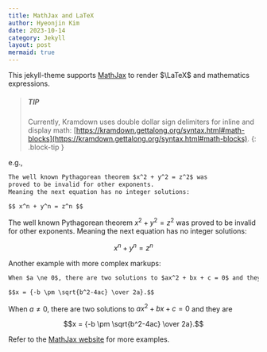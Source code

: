 ```yaml
---
title: MathJax and LaTeX
author: Hyeonjin Kim
date: 2023-10-14
category: Jekyll
layout: post
mermaid: true
---
```


This jekyll-theme supports [MathJax](https://www.mathjax.org/) to render $\LaTeX$
and mathematics expressions.

> ##### TIP
>
> Currently, Kramdown uses double dollar sign delimiters for inline and display math:
> [https://kramdown.gettalong.org/syntax.html#math-blocks](https://kramdown.gettalong.org/syntax.html#math-blocks).
> {: .block-tip }

e.g.,

```markdown
The well known Pythagorean theorem $x^2 + y^2 = z^2$ was
proved to be invalid for other exponents.
Meaning the next equation has no integer solutions:

$$ x^n + y^n = z^n $$
```

The well known Pythagorean theorem $x^2 + y^2 = z^2$ was
proved to be invalid for other exponents.
Meaning the next equation has no integer solutions:

$$ x^n + y^n = z^n $$

Another example with more complex markups:

```markdown
When $a \ne 0$, there are two solutions to $ax^2 + bx + c = 0$ and they are

$$x = {-b \pm \sqrt{b^2-4ac} \over 2a}.$$
```

When $a \ne 0$, there are two solutions to $ax^2 + bx + c = 0$ and they are

$$x = {-b \pm \sqrt{b^2-4ac} \over 2a}.$$

Refer to the [MathJax website](https://docs.mathjax.org/en/latest/index.html) for more examples.
